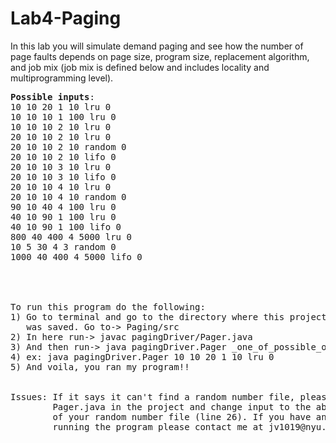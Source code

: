 # Lab4-Paging
In this lab you will simulate demand paging and see how the number of page faults depends on page size, program size, replacement algorithm, and job mix (job mix is defined below and includes locality and multiprogramming level).
<pre>
<b>Possible inputs</b>:
10 10 20 1 10 lru 0
10 10 10 1 100 lru 0
10 10 10 2 10 lru 0
20 10 10 2 10 lru 0
20 10 10 2 10 random 0
20 10 10 2 10 lifo 0
20 10 10 3 10 lru 0
20 10 10 3 10 lifo 0
20 10 10 4 10 lru 0
20 10 10 4 10 random 0
90 10 40 4 100 lru 0
40 10 90 1 100 lru 0
40 10 90 1 100 lifo 0
800 40 400 4 5000 lru 0
10 5 30 4 3 random 0
1000 40 400 4 5000 lifo 0
<br>
<br>
To run this program do the following:
1) Go to terminal and go to the directory where this project
   was saved. Go to-> Paging/src
2) In here run-> javac pagingDriver/Pager.java
3) And then run-> java pagingDriver.Pager _one_of_possible_outputs_
4) ex: java pagingDriver.Pager 10 10 20 1 10 lru 0
5) And voila, you ran my program!!
<br>
Issues: If it says it can't find a random number file, please navigate to
        Pager.java in the project and change input to the absolute path
        of your random number file (line 26). If you have any other issues 
        running the program please contact me at jv1019@nyu.edu.
</pre?


